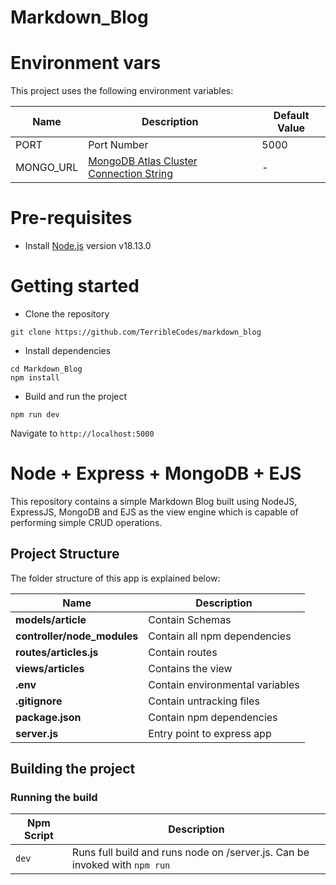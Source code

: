# Markdown_Blog

# Environment vars

This project uses the following environment variables:

| Name      | Description                                                                                             | Default Value |
| --------- | ------------------------------------------------------------------------------------------------------- | ------------- |
| PORT      | Port Number                                                                                             | 5000          |
| MONGO_URL | [MongoDB Atlas Cluster Connection String](https://www.mongodb.com/docs/guides/atlas/connection-string/) | -             |

# Pre-requisites

- Install [Node.js](https://nodejs.org/en/) version v18.13.0

# Getting started

- Clone the repository

```
git clone https://github.com/TerribleCodes/markdown_blog
```

- Install dependencies

```
cd Markdown_Blog
npm install
```

- Build and run the project

```
npm run dev
```

Navigate to `http://localhost:5000`

# Node + Express + MongoDB + EJS

This repository contains a simple Markdown Blog built using NodeJS, ExpressJS, MongoDB and EJS as the view engine which is capable of performing simple CRUD operations.

## Project Structure

The folder structure of this app is explained below:

| Name                        | Description                      |
| --------------------------- | -------------------------------- |
| **models/article**          | Contain Schemas             |
| **controller/node_modules** | Contain all npm dependencies    |
| **routes/articles.js**      | Contain routes                   |
| **views/articles**          | Contains the view                |
| **.env**                    | Contain environmental variables |
| **.gitignore**              | Contain untracking files        |
| **package.json**            | Contain npm dependencies        |
| **server.js**               | Entry point to express app       |

## Building the project

### Running the build

| Npm Script | Description                                                                |
| ---------- | -------------------------------------------------------------------------- |
| `dev`      | Runs full build and runs node on /server.js. Can be invoked with `npm run` |
